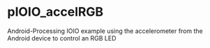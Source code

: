 pIOIO_accelRGB
==============

Android-Processing IOIO example using the accelerometer from the Android device to control an RGB LED
